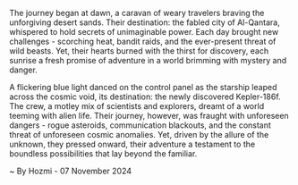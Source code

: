 
The journey began at dawn, a caravan of weary travelers braving the unforgiving desert sands. Their destination: the fabled city of Al-Qantara, whispered to hold secrets of unimaginable power. Each day brought new challenges - scorching heat, bandit raids, and the ever-present threat of wild beasts. Yet, their hearts burned with the thirst for discovery, each sunrise a fresh promise of adventure in a world brimming with mystery and danger.

A flickering blue light danced on the control panel as the starship leaped across the cosmic void, its destination: the newly discovered Kepler-186f. The crew, a motley mix of scientists and explorers, dreamt of a world teeming with alien life. Their journey, however, was fraught with unforeseen dangers - rogue asteroids, communication blackouts, and the constant threat of unforeseen cosmic anomalies. Yet, driven by the allure of the unknown, they pressed onward, their adventure a testament to the boundless possibilities that lay beyond the familiar. 

~ By Hozmi - 07 November 2024
